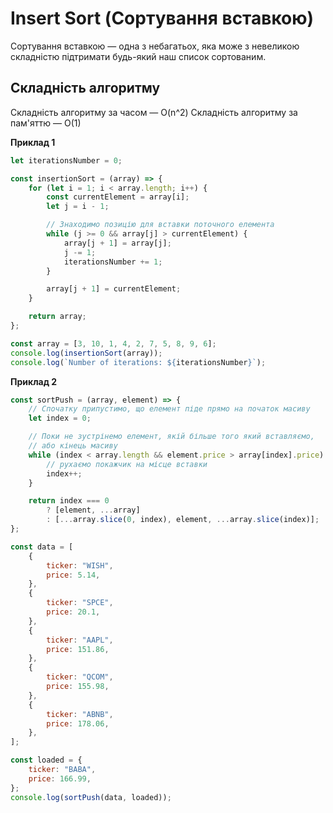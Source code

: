 # Insert Sort (Сортування вставкою)

Сортування вставкою — одна з небагатьох, яка може з невеликою складністю підтримати будь-який наш список сортованим.

## Складність алгоритму

Складність алгоритму за часом — O(n^2)
Складність алгоритму за пам'яттю — O(1)

**Приклад 1**

```js
let iterationsNumber = 0;

const insertionSort = (array) => {
    for (let i = 1; i < array.length; i++) {
        const currentElement = array[i];
        let j = i - 1;

        // Знаходимо позицію для вставки поточного елемента
        while (j >= 0 && array[j] > currentElement) {
            array[j + 1] = array[j];
            j -= 1;
            iterationsNumber += 1;
        }

        array[j + 1] = currentElement;
    }

    return array;
};

const array = [3, 10, 1, 4, 2, 7, 5, 8, 9, 6];
console.log(insertionSort(array));
console.log(`Number of iterations: ${iterationsNumber}`);
```

**Приклад 2**

```js
const sortPush = (array, element) => {
    // Спочатку припустимо, що елемент піде прямо на початок масиву
    let index = 0;

    // Поки не зустрінемо елемент, якій більше того який вставляємо,
    // або кінець масиву
    while (index < array.length && element.price > array[index].price) {
        // рухаємо покажчик на місце вставки
        index++;
    }

    return index === 0
        ? [element, ...array]
        : [...array.slice(0, index), element, ...array.slice(index)];
};

const data = [
    {
        ticker: "WISH",
        price: 5.14,
    },
    {
        ticker: "SPCE",
        price: 20.1,
    },
    {
        ticker: "AAPL",
        price: 151.86,
    },
    {
        ticker: "QCOM",
        price: 155.98,
    },
    {
        ticker: "ABNB",
        price: 178.06,
    },
];

const loaded = {
    ticker: "BABA",
    price: 166.99,
};
console.log(sortPush(data, loaded));
```
